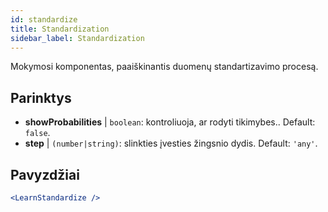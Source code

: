 ```yaml
---
id: standardize
title: Standardization
sidebar_label: Standardization
---
```


Mokymosi komponentas, paaiškinantis duomenų standartizavimo procesą.

## Parinktys

* __showProbabilities__ | `boolean`: kontroliuoja, ar rodyti tikimybes.. Default: `false`.
* __step__ | `(number|string)`: slinkties įvesties žingsnio dydis. Default: `'any'`.


## Pavyzdžiai

```jsx live
<LearnStandardize />
```

